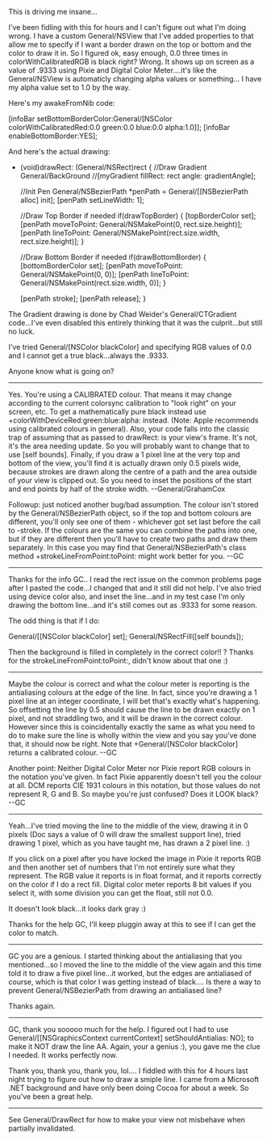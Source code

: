 

This is driving me insane...

I've been fidling with this for hours and I can't figure out what I'm doing wrong.  I have a custom General/NSView that I've added properties to that allow me to specify if I want a border drawn on the top or bottom and the color to draw it in.  So I figured ok, easy enough, 0.0 three times in colorWithCalibratedRGB is black right?  Wrong.  It shows up on screen as a value of .9333 using Pixie and Digital Color Meter....it's like the General/NSView is automaticly changing alpha values or something... I have my alpha value set to 1.0 by the way.

Here's my awakeFromNib code:
    
[infoBar setBottomBorderColor:General/[NSColor colorWithCalibratedRed:0.0 green:0.0 blue:0.0 alpha:1.0]];
[infoBar enableBottomBorder:YES];


And here's the actual drawing:
    
- (void)drawRect: (General/NSRect)rect
{
	//Draw Gradient General/BackGround
	//[myGradient fillRect: rect angle: gradientAngle];
	
	//Init Pen
	General/NSBezierPath *penPath = General/[[NSBezierPath alloc] init];
	[penPath setLineWidth: 1];
	
	//Draw Top Border if needed
	if(drawTopBorder)
	{
		[topBorderColor set];
		[penPath moveToPoint: General/NSMakePoint(0, rect.size.height)];
		[penPath lineToPoint: General/NSMakePoint(rect.size.width, rect.size.height)];
	}
	
	//Draw Bottom Border if needed
	if(drawBottomBorder)
	{
		[bottomBorderColor set];
		[penPath moveToPoint: General/NSMakePoint(0, 0)];
		[penPath lineToPoint: General/NSMakePoint(rect.size.width, 0)];
	}
	
	[penPath stroke];
	[penPath release];
}


The Gradient drawing is done by Chad Weider's General/CTGradient code...I've even disabled this entirely thinking that it was the culprit...but still no luck.

I've tried General/[NSColor blackColor] and specifying RGB values of 0.0 and I cannot get a true black...always the .9333.

Anyone know what is going on?

----

Yes. You're using a CALIBRATED colour. That means it may change according to the current colorsync calibration to "look right" on your screen, etc. To get a mathematically pure black instead use     +colorWithDeviceRed:green:blue:alpha: instead. (Note: Apple recommends using calibrated colours in general). Also, your code falls into the classic trap of assuming that <rect> as passed to     drawRect: is your view's frame. It's not, it's the area needing update. So you will probably want to change that to use     [self bounds]. Finally, if you draw a 1 pixel line at the very top and bottom of the view, you'll find it is actually drawn only 0.5 pixels wide, because strokes are drawn along the centre of a path and the area outside of your view is clipped out. So you need to inset the positions of the start and end points by half of the stroke width. --General/GrahamCox

Followup: just noticed another bug/bad assumption. The colour isn't stored by the General/NSBezierPath object, so if the top and bottom colours are different, you'll only see one of them - whichever got set last before the call to     -stroke. If the colours are the same you can combine the paths into one, but if they are different then you'll have to create two paths and draw them separately. In this case you may find that General/NSBezierPath's class method     +strokeLineFromPoint:toPoint: might work better for you. --GC

----
Thanks for the info GC..  I read the rect issue on the common problems page after I pasted the code...I changed that and it still did not help.  I've also tried using device color also, and inset the line...and in my test case I'm only drawing the bottom line...and it's still comes out as .9333 for some reason.

The odd thing is that if I do:
    
General/[[NSColor blackColor] set];
General/NSRectFill([self bounds]);


Then the background is filled in completely in the correct color!! ?  Thanks for the strokeLineFromPoint:toPoint:, didn't know about that one :)

----

Maybe the colour is correct and what the colour meter is reporting is the antialiasing colours at the edge of the line. In fact, since you're drawing a 1 pixel line at an integer coordinate, I will bet that's exactly what's happening. So offsetting the line by 0.5 should cause the line to be drawn exactly on 1 pixel, and not straddling two, and it will be drawn in the correct colour. However since this is coincidentally exactly the same as what you need to do to make sure the line is wholly within the view and you say you've done that, it should now be right. Note that     +General/[NSColor blackColor] returns a calibrated colour. --GC

Another point: Neither Digital Color Meter nor Pixie report RGB colours in the notation you've given. In fact Pixie apparently doesn't tell you the colour at all. DCM reports CIE 1931 colours in this notation, but those values do not represent R, G and B. So maybe you're just confused? Does it LOOK black? --GC

----

Yeah...I've tried moving the line to the middle of the view, drawing it in 0 pixels (Doc says a value of 0 will draw the smallest support line), tried drawing 1 pixel, which as you have taught me, has drawn a 2 pixel line. :)

If you click on a pixel after you have locked the image in Pixie it reports RGB and then another set of numbers that I'm not entirely sure what they represent.  The RGB value it reports is in float format, and it reports correctly on the color if I do a rect fill.  Digital color meter reports 8 bit values if you select it, with some division you can get the float, still not 0.0.

It doesn't look black...it looks dark gray :)

Thanks for the help GC, I'll keep pluggin away at this to see if I can get the color to match.

----
GC you are a genious.  I started thinking about the antialiasing that you mentioned...so I moved the line to the middle of the view again and this time told it to draw a five pixel line...it worked, but the edges are antialiased of course, which is that color I was getting instead of black....  Is there a way to prevent General/NSBezierPath from drawing an antialiased line?

Thanks again.

----

GC, thank you sooooo much for the help.  I figured out I had to use     General/[[NSGraphicsContext currentContext] setShouldAntialias: NO]; to make it NOT draw the line AA.  Again, your a genius :), you gave me the clue I needed.  It works perfectly now.

Thank you, thank you, thank you, lol....  I fiddled with this for 4 hours last night trying to figure out how to draw a smiple line.  I came from a Microsoft .NET background and have only been doing Cocoa for about a week.  So you've been a great help.

----

See General/DrawRect for how to make your view not misbehave when partially invalidated.